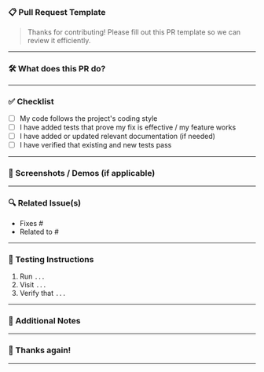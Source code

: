 ### 📋 Pull Request Template

> Thanks for contributing! Please fill out this PR template so we can review it efficiently.

---

### 🛠️ What does this PR do?

<!-- A short summary of what this PR changes, adds, or fixes. -->

<!-- Example: "Adds support for dark mode in the UI." -->

---

### ✅ Checklist

* [ ] My code follows the project's coding style
* [ ] I have added tests that prove my fix is effective / my feature works
* [ ] I have added or updated relevant documentation (if needed)
* [ ] I have verified that existing and new tests pass

---

### 📸 Screenshots / Demos (if applicable)

<!-- Include screenshots or demo gifs/videos for UI/UX changes -->

---

### 🔍 Related Issue(s)

<!-- Link any related issues (e.g., Fixes #123, Closes #456) -->

* Fixes #
* Related to #

---

### 🧪 Testing Instructions

<!-- Step-by-step instructions on how to test this PR -->

1. Run `...`
2. Visit `...`
3. Verify that `...`

---

### 💬 Additional Notes

<!-- Any extra context, caveats, or design decisions worth mentioning -->

---

### 🙌 Thanks again!

---
